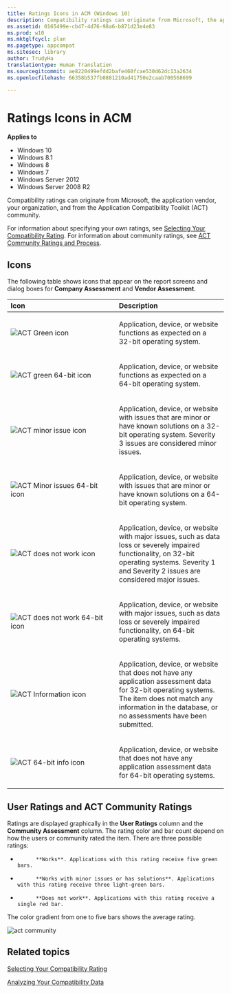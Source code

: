 ```yaml
---
title: Ratings Icons in ACM (Windows 10)
description: Compatibility ratings can originate from Microsoft, the application vendor, your organization, and from the Application Compatibility Toolkit (ACT) community.
ms.assetid: 0165499e-cb47-4d76-98a6-b871d23e4e83
ms.prod: w10
ms.mktglfcycl: plan
ms.pagetype: appcompat
ms.sitesec: library
author: TrudyHa
translationtype: Human Translation
ms.sourcegitcommit: ae8220499efdd2bafe460fcae530d62dc13a2634
ms.openlocfilehash: 66358b537fb0881210ad41750e2caab700568699

---
```


# Ratings Icons in ACM


**Applies to**

-   Windows 10
-   Windows 8.1
-   Windows 8
-   Windows 7
-   Windows Server 2012
-   Windows Server 2008 R2

Compatibility ratings can originate from Microsoft, the application vendor, your organization, and from the Application Compatibility Toolkit (ACT) community.

For information about specifying your own ratings, see [Selecting Your Compatibility Rating](selecting-your-compatibility-rating.md). For information about community ratings, see [ACT Community Ratings and Process](act-community-ratings-and-process.md).

## Icons


The following table shows icons that appear on the report screens and dialog boxes for **Company Assessment** and **Vendor Assessment**.

<table>
<colgroup>
<col width="50%" />
<col width="50%" />
</colgroup>
<thead>
<tr class="header">
<th align="left">Icon</th>
<th align="left">Description</th>
</tr>
</thead>
<tbody>
<tr class="odd">
<td align="left"><img src="images/dep-win8-e-act-greenworksicon.gif" alt="ACT Green icon" /></td>
<td align="left"><p>Application, device, or website functions as expected on a 32-bit operating system.</p></td>
</tr>
<tr class="even">
<td align="left"><img src="images/dep-win8-e-act-greenworks64icon.gif" alt="ACT green 64-bit icon" /></td>
<td align="left"><p>Application, device, or website functions as expected on a 64-bit operating system.</p></td>
</tr>
<tr class="odd">
<td align="left"><img src="images/dep-win8-e-act-minorissuesicon.png" alt="ACT minor issue icon" /></td>
<td align="left"><p>Application, device, or website with issues that are minor or have known solutions on a 32-bit operating system. Severity 3 issues are considered minor issues.</p></td>
</tr>
<tr class="even">
<td align="left"><img src="images/dep-win8-e-act-minorissues64icon.gif" alt="ACT Minor issues 64-bit icon" /></td>
<td align="left"><p>Application, device, or website with issues that are minor or have known solutions on a 64-bit operating system.</p></td>
</tr>
<tr class="odd">
<td align="left"><img src="images/dep-win8-e-act-doesnotworkicon.gif" alt="ACT does not work icon" /></td>
<td align="left"><p>Application, device, or website with major issues, such as data loss or severely impaired functionality, on 32-bit operating systems. Severity 1 and Severity 2 issues are considered major issues.</p></td>
</tr>
<tr class="even">
<td align="left"><img src="images/dep-win8-e-act-doesnotwork64icon.gif" alt="ACT does not work 64-bit icon" /></td>
<td align="left"><p>Application, device, or website with major issues, such as data loss or severely impaired functionality, on 64-bit operating systems.</p></td>
</tr>
<tr class="odd">
<td align="left"><img src="images/dep-win8-e-act-infoicon.gif" alt="ACT Information icon" /></td>
<td align="left"><p>Application, device, or website that does not have any application assessment data for 32-bit operating systems. The item does not match any information in the database, or no assessments have been submitted.</p></td>
</tr>
<tr class="even">
<td align="left"><img src="images/dep-win8-e-act-info64icon.gif" alt="ACT 64-bit info icon" /></td>
<td align="left"><p>Application, device, or website that does not have any application assessment data for 64-bit operating systems.</p></td>
</tr>
</tbody>
</table>

 

## User Ratings and ACT Community Ratings


Ratings are displayed graphically in the **User Ratings** column and the **Community Assessment** column. The rating color and bar count depend on how the users or community rated the item. There are three possible ratings:

-   
            **Works**. Applications with this rating receive five green bars.

-   
            **Works with minor issues or has solutions**. Applications with this rating receive three light-green bars.

-   
            **Does not work**. Applications with this rating receive a single red bar.

The color gradient from one to five bars shows the average rating.

![act community](images/dep-win8-e-act-communityexample.gif)

## Related topics


[Selecting Your Compatibility Rating](selecting-your-compatibility-rating.md)

[Analyzing Your Compatibility Data](analyzing-your-compatibility-data.md)

 

 








<!--HONumber=Jun16_HO4-->


